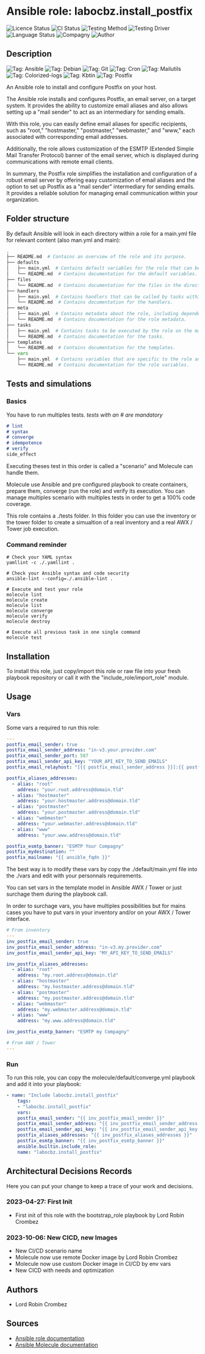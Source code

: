 # Ansible role: labocbz.install_postfix

![Licence Status](https://img.shields.io/badge/licence-MIT-brightgreen)
![CI Status](https://img.shields.io/badge/CI-success-brightgreen)
![Testing Method](https://img.shields.io/badge/Testing%20Method-Ansible%20Molecule-blueviolet)
![Testing Driver](https://img.shields.io/badge/Testing%20Driver-docker-blueviolet)
![Language Status](https://img.shields.io/badge/language-Ansible-red)
![Compagny](https://img.shields.io/badge/Compagny-Labo--CBZ-blue)
![Author](https://img.shields.io/badge/Author-Lord%20Robin%20Cbz-blue)

## Description

![Tag: Ansible](https://img.shields.io/badge/Tech-Ansible-orange)
![Tag: Debian](https://img.shields.io/badge/Tech-Debian-orange)
![Tag: Git](https://img.shields.io/badge/Tech-git-orange)
![Tag: Cron](https://img.shields.io/badge/Tech-Cron-orange)
![Tag: Mailutils](https://img.shields.io/badge/Tech-Mailutils-orange)
![Tag: Colorized-logs](https://img.shields.io/badge/Tech-Colorized--logs-orange)
![Tag: Kbtin](https://img.shields.io/badge/Tech-Kbtin-orange)
![Tag: Postfix](https://img.shields.io/badge/Tech-Postfix-orange)

An Ansible role to install and configure Postfix on your host.

The Ansible role installs and configures Postfix, an email server, on a target system. It provides the ability to customize email aliases and also allows setting up a "mail sender" to act as an intermediary for sending emails.

With this role, you can easily define email aliases for specific recipients, such as "root," "hostmaster," "postmaster," "webmaster," and "www," each associated with corresponding email addresses.

Additionally, the role allows customization of the ESMTP (Extended Simple Mail Transfer Protocol) banner of the email server, which is displayed during communications with remote email clients.

In summary, the Postfix role simplifies the installation and configuration of a robust email server by offering easy customization of email aliases and the option to set up Postfix as a "mail sender" intermediary for sending emails. It provides a reliable solution for managing email communication within your organization.

## Folder structure

By default Ansible will look in each directory within a role for a main.yml file for relevant content (also man.yml and main):

```PYTHON
.
├── README.md  # Contains an overview of the role and its purpose.
├── defaults
│   ├── main.yml  # Contains default variables for the role that can be overridden by users.
│   └── README.md  # Contains documentation for the default variables.
├── files
│   └── README.md  # Contains documentation for the files in the directory.
├── handlers
│   ├── main.yml  # Contains handlers that can be called by tasks within the role.
│   └── README.md  # Contains documentation for the handlers.
├── meta
│   ├── main.yml  # Contains metadata about the role, including dependencies and supported platforms.
│   └── README.md  # Contains documentation for the role metadata.
├── tasks
│   ├── main.yml  # Contains tasks to be executed by the role on the managed nodes.
│   └── README.md  # Contains documentation for the tasks.
├── templates
│   └── README.md  # Contains documentation for the templates.
└── vars
    ├── main.yml  # Contains variables that are specific to the role and are not meant to be overridden.
    └── README.md  # Contains documentation for the role variables.
```

## Tests and simulations

### Basics

You have to run multiples tests. *tests with an # are mandatory*

```MARKDOWN
# lint
# syntax
# converge
# idempotence
# verify
side_effect
```

Executing theses test in this order is called a "scenario" and Molecule can handle them.

Molecule use Ansible and pre configured playbook to create containers, prepare them, converge (run the role) and verify its execution.
You can manage multiples scenario with multiples tests in order to get a 100% code coverage.

This role contains a ./tests folder. In this folder you can use the inventory or the tower folder to create a simualtion of a real inventory and a real AWX / Tower job execution.

### Command reminder

```SHELL
# Check your YAML syntax
yamllint -c ./.yamllint .

# Check your Ansible syntax and code security
ansible-lint --config=./.ansible-lint .

# Execute and test your role
molecule lint
molecule create
molecule list
molecule converge
molecule verify
molecule destroy

# Execute all previous task in one single command
molecule test
```

## Installation

To install this role, just copy/import this role or raw file into your fresh playbook repository or call it with the "include_role/import_role" module.

## Usage

### Vars

Some vars a required to run this role:

```YAML
---
postfix_email_sender: true
postfix_email_sender_address: "in-v3.your.provider.com"
postfix_email_sender_port: 587
postfix_email_sender_api_key: "YOUR_API_KEY_TO_SEND_EMAILS"
postfix_email_relayhost: "[{{ postfix_email_sender_address }}]:{{ postfix_email_sender_port }}"

postfix_aliases_addresses:
  - alias: "root"
    address: "your.root.address@domain.tld"
  - alias: "hostmaster"
    address: "your.hostmaster.address@domain.tld"
  - alias: "postmaster"
    address: "your.postmaster.address@domain.tld"
  - alias: "webmaster"
    address: "your.webmaster.address@domain.tld"
  - alias: "www"
    address: "your.www.address@domain.tld"

postfix_esmtp_banner: "ESMTP Your Compagny"
postfix_mydestination: ""
postfix_mailname: "{{ ansible_fqdn }}"

```

The best way is to modify these vars by copy the ./default/main.yml file into the ./vars and edit with your personnals requirements.

You can set vars in the template model in Ansible AWX / Tower or just surchage them during the playbook call.

In order to surchage vars, you have multiples possibilities but for mains cases you have to put vars in your inventory and/or on your AWX / Tower interface.

```YAML
# From inventory
---
inv_postfix_email_sender: true
inv_postfix_email_sender_address: "in-v3.my.provider.com"
inv_postfix_email_sender_api_key: "MY_API_KEY_TO_SEND_EMAILS"

inv_postfix_aliases_addresses:
  - alias: "root"
    address: "my.root.address@domain.tld"
  - alias: "hostmaster"
    address: "my.hostmaster.address@domain.tld"
  - alias: "postmaster"
    address: "my.postmaster.address@domain.tld"
  - alias: "webmaster"
    address: "my.webmaster.address@domain.tld"
  - alias: "www"
    address: "my.www.address@domain.tld"

inv_postfix_esmtp_banner: "ESMTP my Compagny"

```

```YAML
# From AWX / Tower
---

```

### Run

To run this role, you can copy the molecule/default/converge.yml playbook and add it into your playbook:

```YAML
- name: "Include labocbz.install_postfix"
    tags:
    - "labocbz.install_postfix"
    vars:
    postfix_email_sender: "{{ inv_postfix_email_sender }}"
    postfix_email_sender_address: "{{ inv_postfix_email_sender_address }}"
    postfix_email_sender_api_key: "{{ inv_postfix_email_sender_api_key }}"
    postfix_aliases_addresses: "{{ inv_postfix_aliases_addresses }}"
    postfix_esmtp_banner: "{{ inv_postfix_esmtp_banner }}"
    ansible.builtin.include_role:
    name: "labocbz.install_postfix"
```

## Architectural Decisions Records

Here you can put your change to keep a trace of your work and decisions.

### 2023-04-27: First Init

* First init of this role with the bootstrap_role playbook by Lord Robin Crombez

### 2023-10-06: New CICD, new Images

* New CI/CD scenario name
* Molecule now use remote Docker image by Lord Robin Crombez
* Molecule now use custom Docker image in CI/CD by env vars
* New CICD with needs and optimization

## Authors

* Lord Robin Crombez

## Sources

* [Ansible role documentation](https://docs.ansible.com/ansible/latest/playbook_guide/playbooks_reuse_roles.html)
* [Ansible Molecule documentation](https://molecule.readthedocs.io/)
